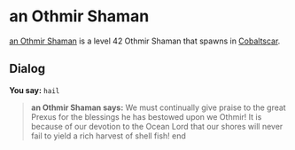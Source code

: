 # an Othmir Shaman



[an Othmir Shaman](/npc/117067) is a level 42 Othmir Shaman that spawns in [Cobaltscar](/zone/117).



## Dialog

**You say:** `hail`



>**an Othmir Shaman says:** We must continually give praise to the great Prexus for the blessings he has bestowed upon we Othmir! It is because of our devotion to the Ocean Lord that our shores will never fail to yield a rich harvest of shell fish!
end